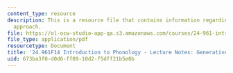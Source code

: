 ```yaml
---
content_type: resource
description: This is a resource file that contains information regarding generative
  approach.
file: https://ol-ocw-studio-app-qa.s3.amazonaws.com/courses/24-961-introduction-to-phonology-fall-2014/673ba3f0d0d6ff0910d2f5dff21b5e0b_MIT24_961F14_Lecture1.pdf
file_type: application/pdf
resourcetype: Document
title: '24.961F14 Introduction to Phonology - Lecture Notes: Generative Approach'
uid: 673ba3f0-d0d6-ff09-10d2-f5dff21b5e0b
---
```

